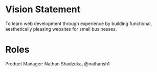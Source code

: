 # Vision Statement
To learn web development through experience by building functional, aesthetically pleasing websites for small businesses. 

# Roles
Product Manager: Nathan Shadzeka, @nathansh1
